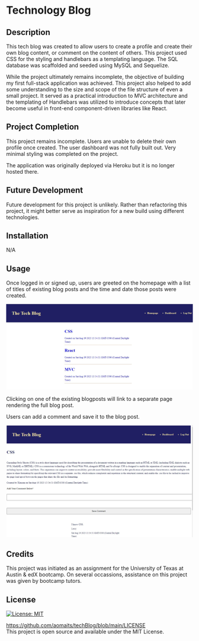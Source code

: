 # Technology Blog

## Description

This tech blog was created to allow users to create a profile and create their own blog content, or comment on the content of others. This project used CSS for the styling and handlebars as a templating language. The SQL database was scaffolded and seeded using MySQL and Sequelize. 

While the project ultimately remains incomplete, the objective of building my first full-stack application was achieved. This project also helped to add some understanding to the size and scope of the file structure of even a small project. It served as a practical introduction to MVC architecture and the templating of Handlebars was utilized to introduce concepts that later become useful in front-end component-driven libraries like React. 

## Project Completion
This project remains incomplete. Users are unable to delete their own profile once created. The user dashboard was not fully built out. Very minimal styling was completed on the project. 

The application was originally deployed via Heroku but it is no longer hosted there. 

## Future Development
Future development for this project is unlikely. Rather than refactoring this project, it might better serve as inspiration for a new build using different technologies. 

## Installation
N/A

## Usage
Once logged in or signed up, users are greeted on the homepage with a list of titles of existing blog posts and the time and date those posts were created. 


![The homepage, with a list of created blog posts](/public/LoggedInUser.jpg)

Clicking on one of the existing blogposts will link to a separate page rendering the full blog post. 

Users can add a comment and save it to the blog post. 

![Blogpost about CSS and the comment form along with the first comment](/public/Blogpost.jpg)

## Credits
This project was initiated as an assignment for the University of Texas at Austin & edX bootcamp. On several occassions, assistance on this project was given by bootcamp tutors. 

## License
[![License: MIT](https://img.shields.io/badge/License-MIT-yellow.svg)](https://opensource.org/licenses/MIT)
  
  https://github.com/aomaits/techBlog/blob/main/LICENSE <br> 
  This project is open source and available under the MIT License.